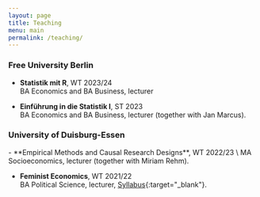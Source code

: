 ```yaml
---
layout: page
title: Teaching
menu: main
permalink: /teaching/
---
```


### Free University Berlin
<p> </p>

- **Statistik mit R**, WT 2023/24 \
BA Economics and BA Business, lecturer

- **Einführung in die Statistik I**, ST 2023 \
BA Economics and BA Business, lecturer (together with Jan Marcus).

### University of Duisburg-Essen
<p> </p>
- **Empirical Methods and Causal Research Designs**, WT 2022/23 \
MA Socioeconomics, lecturer (together with Miriam Rehm).

- **Feminist Economics**, WT 2021/22 \
BA Political Science, lecturer, [Syllabus](https://lisahanzl.github.io/assets/Fem_Econ_BA_Syllabus.pdf){:target="_blank"}.
